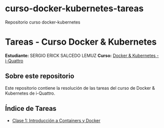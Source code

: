 # curso-docker-kubernetes-tareas
Repositorio curso docker-kubernetes

# Tareas - Curso Docker & Kubernetes

**Estudiante:** SERGIO ERICK SALCEDO LEMUZ
**Curso:** [Docker & Kubernetes - i-Quattro](https://github.com/alefiengo/curso-docker-kubernetes-diaconia)

## Sobre este repositorio

Este repositorio contiene la resolución de las tareas del curso de Docker & Kubernetes de i-Quattro.

## Índice de Tareas

- [Clase 1: Introducción a Containers y Docker](clase1/)
